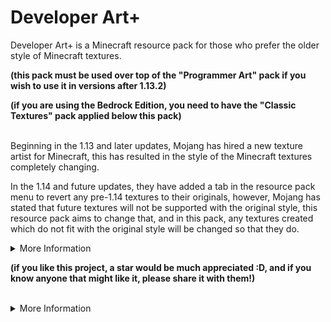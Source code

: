 # Developer Art+
Developer Art+ is a Minecraft resource pack for those who prefer the older style of Minecraft textures. 

<b>(this pack must be used over top of the "Programmer Art" pack if you wish to use it in versions after 1.13.2)

(if you are using the Bedrock Edition, you need to have the "Classic Textures" pack applied below this pack)</b>

<br>
Beginning in the 1.13 and later updates, Mojang has hired a new texture artist for Minecraft, this has resulted in the style of the Minecraft textures completely changing.


In the 1.14 and future updates, they have added a tab in the resource pack menu to revert any pre-1.14 textures to their originals, however, Mojang has stated that future textures will not be supported with the original style, this resource pack aims to change that, and in this pack, any textures created which do not fit with the original style will be changed so that they do.

<details>
  <summary>More Information</summary>
  
    * This pack works in versions 1.14 and beyond (including snapshot support),

    * I will be updating this pack as updates, snapshots, and pre-releases come out,

    * I will also be taking comments and suggestions into consideration as I know I am not the authority on what defines the original style.
</details>

<b>(if you like this project, a star would be much appreciated :D, and if you know anyone that might like it, please share it with them!)</b>

<br>
<details>
  <summary>More Information</summary>
  
    * This pack works in versions 1.14 and beyond (including snapshot support),

    * I will be updating this pack as updates, snapshots, and pre-releases come out,

    * I will also be taking comments and suggestions into consideration as I know I am not the authority on what defines the original style.
</details>
